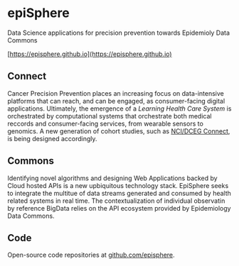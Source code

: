# epiSphere
Data Science applications for precision prevention towards Epidemioly Data Commons

[https://episphere.github.io](https://episphere.github.io)

## Connect
Cancer Precision Prevention places an increasing focus on data-intensive platforms that can reach, and can be engaged, as consumer-facing digital applications. Ultimately, the emergence of a *Learning Health Care System* is orchestrated by computational systems that orchestrate both medical reccords and consumer-facing services, from wearable sensors to genomics. A new generation of cohort studies, such as [NCI/DCEG Connect](https://dceg.cancer.gov/research/who-we-study/cohorts/connect), is being designed accordingly. 

## Commons
Identifying novel algorithms and designing Web Applications backed by Cloud hosted APIs is a new upbiquitous technology stack. EpiSphere seeks to integrate the multitue of data streams generated and consumed by health related systems in real time. The contextualization of individual observatin by reference BigData relies on the API ecosystem provided by Epidemiology Data Commons.

## Code
Open-source code repositories at [github.com/episphere](https://github.com/episphere/).

